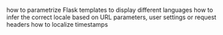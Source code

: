 how to parametrize Flask templates to display different languages
how to infer the correct locale based on URL parameters, user settings or request headers
how to localize timestamps